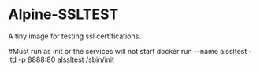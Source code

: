# Alpine-SSLTEST
A tiny image for testing ssl certifications.

#Must run as init or the services will not start
docker run --name alssltest -itd -p 8888:80 alssltest /sbin/init
